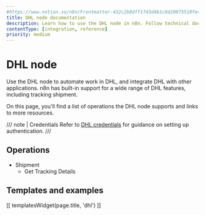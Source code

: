 ```yaml
---
#https://www.notion.so/n8n/Frontmatter-432c2b8dff1f43d4b1c8d20075510fe4
title: DHL node documentation
description: Learn how to use the DHL node in n8n. Follow technical documentation to integrate DHL node into your workflows.
contentType: [integration, reference]
priority: medium
---
```


# DHL node

Use the DHL node to automate work in DHL, and integrate DHL with other applications. n8n has built-in support for a wide range of DHL features, including tracking shipment. 

On this page, you'll find a list of operations the DHL node supports and links to more resources.

/// note | Credentials
Refer to [DHL credentials](/integrations/builtin/credentials/dhl.md) for guidance on setting up authentication. 
///

## Operations

* Shipment
    * Get Tracking Details

## Templates and examples

<!-- see https://www.notion.so/n8n/Pull-in-templates-for-the-integrations-pages-37c716837b804d30a33b47475f6e3780 -->
[[ templatesWidget(page.title, 'dhl') ]]
